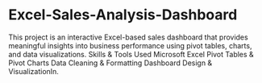 # Excel-Sales-Analysis-Dashboard
This project is an interactive Excel-based sales dashboard that provides meaningful insights into business performance using pivot tables, charts, and data visualizations. Skills &amp; Tools Used  Microsoft Excel  Pivot Tables &amp; Pivot Charts  Data Cleaning &amp; Formatting  Dashboard Design &amp; VisualizationIn. 

